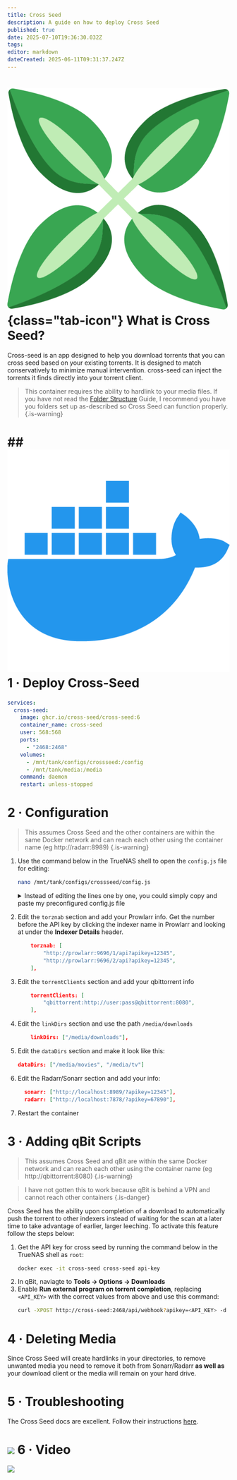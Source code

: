 ```yaml
---
title: Cross Seed
description: A guide on how to deploy Cross Seed
published: true
date: 2025-07-10T19:36:30.032Z
tags: 
editor: markdown
dateCreated: 2025-06-11T09:31:37.247Z
---
```


# ![](/cross-seed.png){class="tab-icon"} What is Cross Seed?
Cross-seed is an app designed to help you download torrents that you can cross seed based on your existing torrents. It is designed to match conservatively to minimize manual intervention. cross-seed can inject the torrents it finds directly into your torrent client. 

> This container requires the ability to hardlink to your media files. If you have not read the [Folder Structure](/Folder-Structure) Guide, I recommend you have you folders set up as-described so Cross Seed can function properly.
{.is-warning}

# ## <img src="/docker.png" class="tab-icon"> 1 · Deploy Cross-Seed
```yaml
services:
  cross-seed:
    image: ghcr.io/cross-seed/cross-seed:6
    container_name: cross-seed
    user: 568:568
    ports:
      - "2468:2468"
    volumes:
      - /mnt/tank/configs/crossseed:/config
      - /mnt/tank/media:/media
    command: daemon
    restart: unless-stopped
```

# 2 · Configuration

> This assumes Cross Seed and the other containers are within the same Docker network and can reach each other using the container name (eg http://radarr:8989)
{.is-warning}

1. Use the command below in the TrueNAS shell to open the `config.js` file for editing:
    ```bash
    nano /mnt/tank/configs/crossseed/config.js
    ``` 
    <details><summary>Instead of editing the lines one by one, you could simply copy and paste my preconfigured config.js file</summary>

    ```js
    "use strict";
    module.exports = {
        apiKey: undefined,

        torznab: [
            "http://prowlarr:9696/1/api?apikey=12345",
            "http://prowlarr:9696/2/api?apikey=12345",
        ],

        sonarr: ["http://sonarr:8989/?apikey=12345"],

        radarr: ["http://radarr:7878/?apikey=12345"],

        host: "0.0.0.0",
        port: 2468,

        notificationWebhookUrls: [],

        torrentClients: ["qbittorrent:http://user:pass@qbittorrent:8080"],

        useClientTorrents: true,

        delay: 30,

        dataDirs: ["/media/movies", "/media/tv"],

        linkCategory: "cross-seed-link",

        linkDirs: ["/media/downloads"],

        linkType: "hardlink",

        flatLinking: false,

        matchMode: "flexible",

        skipRecheck: true,

        autoResumeMaxDownload: 52428800,

        ignoreNonRelevantFilesToResume: false,

        maxDataDepth: 4,

        torrentDir: null,

        outputDir: null,

        includeSingleEpisodes: false,

        includeNonVideos: false,

        seasonFromEpisodes: 1,

        fuzzySizeThreshold: 0.02,

        excludeOlder: "2 weeks",
  
        excludeRecentSearch: "3 days",

        action: "inject",

        duplicateCategories: false,

        rssCadence: "30 minutes",

        searchCadence: "1 day",

        snatchTimeout: "30 seconds",

        searchTimeout: "2 minutes",

        searchLimit: 400,

        blockList: [],
    };
   //# sourceMappingURL=config.template.cjs.map
   ```
    </details>
   
   
1. Edit the `torznab` section and add your Prowlarr info. Get the number before the API key by clicking the indexer name in Prowlarr and looking at under the **Indexer Details** header.
    ```json
        torznab: [
            "http://prowlarr:9696/1/api?apikey=12345",
            "http://prowlarr:9696/2/api?apikey=12345",
        ],
    ```
1. Edit the `torrentClients` section and add your qbittorrent info
    ```json
        torrentClients: [
            "qbittorrent:http://user:pass@qbittorrent:8080",
        ],
    ```
1. Edit the `linkDirs` section and use the path `/media/downloads`
    ```json
        linkDirs: ["/media/downloads"],
    ```
1. Edit the `dataDirs` section and make it look like this: 
    ```json
    dataDirs: ["/media/movies", "/media/tv"]
    ```
1. Edit the Radarr/Sonarr section and add your info:
    ```json
      sonarr: ["http://localhost:8989/?apikey=12345"],
      radarr: ["http://localhost:7878/?apikey=67890"],
    ```

1. Restart the container

# 3 · Adding qBit Scripts

> This assumes Cross Seed and qBit are within the same Docker network and can reach each other using the container name (eg http://qbittorrent:8080)
{.is-warning}

> I have not gotten this to work because qBit is behind a VPN and cannot reach other containers
{.is-danger}


Cross Seed has the ability upon completion of a download to automatically push the torrent to other indexers instead of waiting for the scan at a later time to take advantage of earlier, larger leeching. To activate this feature follow the steps below:
1. Get the API key for cross seed by running the command below in the TrueNAS shell as `root`:
    ```bash
    docker exec -it cross-seed cross-seed api-key
    ```
1. In qBit, naviagte to **Tools → Options → Downloads**
1. Enable **Run external program on torrent completion**, replacing `<API_KEY>` with the correct values from above and use this command:
    ```bash
    curl -XPOST http://cross-seed:2468/api/webhook?apikey=<API_KEY> -d "infoHash=%I"
    ```

# 4 · Deleting Media
Since Cross Seed will create hardlinks in your directories, to remove unwanted media you need to remove it both from Sonarr/Radarr **as well as** your download client or the media will remain on your hard drive.

# 5 · Troubleshooting
The Cross Seed docs are excellent. Follow their instructions [here](https://www.cross-seed.org/docs/basics/faq-troubleshooting).

# <img src="/patreon-light.png" class="tab-icon"> 6 · Video

[![](/2025-06-11-how-to-set-up-cross-seed-power--promo-card.png)](https://www.patreon.com/posts/how-to-set-up-up-131256415)